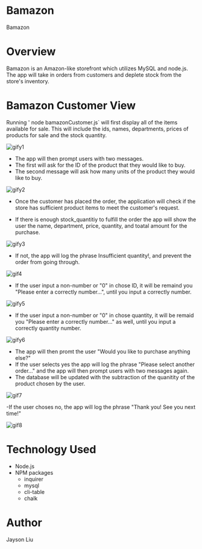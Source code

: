 # Bamazon
Bamazon

# Overview
Bamazon is an Amazon-like storefront which utilizes MySQL and node.js. The app will take in orders from customers and deplete stock from the store's inventory.

# Bamazon Customer View
Running ' node bamazonCustomer.js` will first display all of the items available for sale. This will include the ids, names, departments, prices of products for sale and the stock quantity.

![gify1](screenshot/preview.gif)

- The app will then prompt users with two messages.
- The first will ask for the ID of the product that they would like to buy.
- The second message will ask how many units of the product they would like to buy.


![gify2](screenshot/inputID.gif)



- Once the customer has placed the order, the application will check if the store has sufficient product items to meet the customer's request.

- If there is enough stock_quantitiy to fulfill the order the app will show the user the name, department, price, quantity, and toatal amount for the purchase.







![gify3](screenShot/successOrder.gif)






- If not, the app will log the phrase Insufficient quantity!, and prevent the order from going through.

![gif4](screenShot/Insufficient.gif)





- If the user input a non-number or "0" in chose ID, it will be remaind you "Please enter a correctly number...", until you input a correctly number.


![gify5](screenShot/checkId.gif)


- If the user input a non-number or "0" in chose quantity, it will be remaid you "Please enter a correctly number..." as well, until you input a correctly quantity number.


![gify6](screenShot/checkQuantity.gif)


- The app will then promt the user "Would you like to purchase anything else?"
- If the user selects yes the app will log the phrase "Please select another order..." and the app will then prompt users with two messages again.
- The database will be updated with the subtraction of the quanitity of the product chosen by the user.

![gif7](screenShot/stockOrder.gif)









-If the user choses no, the app will log the phrase "Thank you! See you next time!"

![gif8](screenShot/no.gif)












# Technology Used

- Node.js
- NPM packages
  - inquirer 
  - mysql 
  - cli-table
  - chalk

# Author

Jayson Liu
